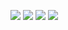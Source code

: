 ![](https://img.shields.io/badge/Python-14354C?style=for-the-badge&logo=python&logoColor=white)
![](https://img.shields.io/github/license/Fall24-SE-ASK/HW1.svg)
![](https://img.shields.io/badge/Linux-FCC624?style=for-the-badge&logo=linux&logoColor=black)
![](https://github.com/Fall-24-SE-ASK/HW1/actions/workflows/WORKFLOW-FILE/badge.svg)